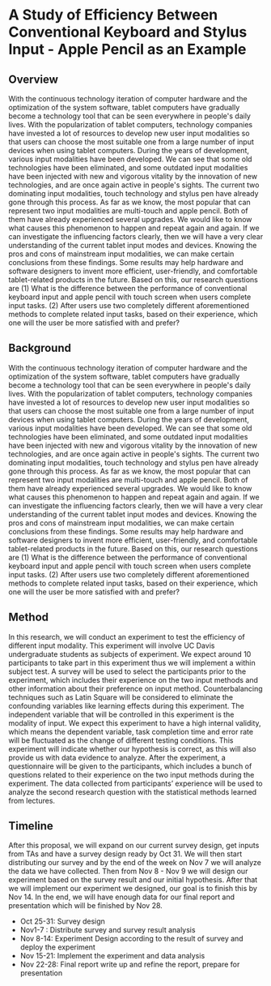 # A Study of Efficiency Between Conventional Keyboard and Stylus Input - Apple Pencil as an Example

## Overview

With the continuous technology iteration of computer hardware and the optimization of the system software, tablet computers have gradually become a technology tool that can be seen everywhere in people's daily lives. With the popularization of tablet computers, technology companies have invested a lot of resources to develop new user input modalities so that users can choose the most suitable one from a large number of input devices when using tablet computers. During the years of development, various input modalities have been developed. We can see that some old technologies have been eliminated, and some outdated input modalities have been injected with new and vigorous vitality by the innovation of new technologies, and are once again active in people's sights. The current two dominating input modalities, touch technology and stylus pen have already gone through this process. As far as we know, the most popular that can represent two input modalities are multi-touch and apple pencil. Both of them have already experienced several upgrades. We would like to know what causes this phenomenon to happen and repeat again and again. If we can investigate the influencing factors clearly, then we will have a very clear understanding of the current tablet input modes and devices. Knowing the pros and cons of mainstream input modalities, we can make certain conclusions from these findings. Some results may help hardware and software designers to invent more efficient, user-friendly, and comfortable tablet-related products in the future. Based on this, our research questions are (1) What is the difference between the performance of conventional keyboard input and apple pencil with touch screen when users complete input tasks. (2) After users use two completely different aforementioned methods to complete related input tasks, based on their experience, which one will the user be more satisfied with and prefer?

## Background

With the continuous technology iteration of computer hardware and the optimization of the system software, tablet computers have gradually become a technology tool that can be seen everywhere in people's daily lives. With the popularization of tablet computers, technology companies have invested a lot of resources to develop new user input modalities so that users can choose the most suitable one from a large number of input devices when using tablet computers. During the years of development, various input modalities have been developed. We can see that some old technologies have been eliminated, and some outdated input modalities have been injected with new and vigorous vitality by the innovation of new technologies, and are once again active in people's sights. The current two dominating input modalities, touch technology and stylus pen have already gone through this process. As far as we know, the most popular that can represent two input modalities are multi-touch and apple pencil. Both of them have already experienced several upgrades. We would like to know what causes this phenomenon to happen and repeat again and again. If we can investigate the influencing factors clearly, then we will have a very clear understanding of the current tablet input modes and devices. Knowing the pros and cons of mainstream input modalities, we can make certain conclusions from these findings. Some results may help hardware and software designers to invent more efficient, user-friendly, and comfortable tablet-related products in the future. Based on this, our research questions are (1) What is the difference between the performance of conventional keyboard input and apple pencil with touch screen when users complete input tasks. (2) After users use two completely different aforementioned methods to complete related input tasks, based on their experience, which one will the user be more satisfied with and prefer?

## Method

In this research, we will conduct an experiment to test the efficiency of different input modality. This experiment will involve UC Davis undergraduate students as subjects of experiment. We expect around 10 participants to take part in this experiment thus we will implement a within subject test. A survey will be used to select the participants prior to the experiment, which includes their experience on the two input methods and other information about their preference on input method. Counterbalancing techniques such as Latin Square will be considered to eliminate the confounding variables like learning effects during this experiment. The independent variable that will be controlled in this experiment is the modality of input. We expect this experiment to have a high internal validity, which means the dependent variable, task completion time and error rate will be fluctuated as the change of different testing conditions. This experiment will indicate whether our hypothesis is correct, as this will also provide us with data evidence to analyze.	After the experiment, a questionnaire will be given to the participants, which includes a bunch of questions related to their experience on the two input methods during the experiment. The data collected from participants’ experience will be used to analyze the second research question with the statistical methods learned from lectures. 

## Timeline

After this proposal, we will expand on our current survey design, get inputs from TAs and have a survey design ready by Oct 31. We will then start distributing our survey and by the end of the week on Nov 7 we will analyze the data we have collected. Then from Nov 8 - Nov 9 we will design our experiment based on the survey result and our initial hypothesis. After that we will implement our experiment we designed, our goal is to finish this by Nov 14. In the end, we will have enough data for our final report and presentation which will be finished by Nov 28.

+ Oct 25-31: Survey design
+ Nov1-7 : Distribute survey and survey result analysis
+ Nov 8-14: Experiment Design according to the result of survey and deploy the experiment
+ Nov 15-21: Implement the experiment and data analysis
+ Nov 22-28: Final report write up and refine the report, prepare for presentation